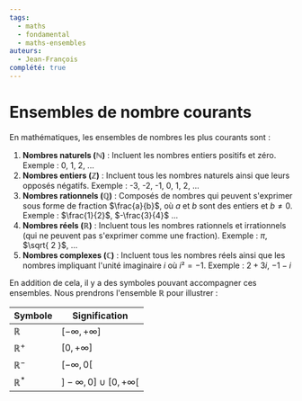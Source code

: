 ```yaml
---
tags:
  - maths
  - fondamental
  - maths-ensembles
auteurs:
  - Jean-François
complété: true
---
```

# Ensembles de nombre courants
En mathématiques, les ensembles de nombres les plus courants sont :
1. **Nombres naturels ($\mathbb{N}$)** : Incluent les nombres entiers positifs et zéro. Exemple : 0, 1, 2, ...
2. **Nombres entiers ($\mathbb{Z}$)** : Incluent tous les nombres naturels ainsi que leurs opposés négatifs. Exemple : -3, -2, -1, 0, 1, 2, ...
3. **Nombres rationnels ($\mathbb{Q}$)** : Composés de nombres qui peuvent s'exprimer sous forme de fraction $\frac{a}{b}$, où $a$ et $b$ sont des entiers et $b \neq 0$. Exemple : $\frac{1}{2}$, $-\frac{3}{4}$ ...
1. **Nombres réels ($\mathbb{R}$)** : Incluent tous les nombres rationnels et irrationnels (qui ne peuvent pas s'exprimer comme une fraction). Exemple : $\pi$, $\sqrt{ 2 }$, ...
2. **Nombres complexes ($\mathbb{C}$)** : Incluent tous les nombres réels ainsi que les nombres impliquant l'unité imaginaire $i$ où $i² = -1$. Exemple : $2+3i$, $-1-i$

En addition de cela, il y a des symboles pouvant accompagner ces ensembles. Nous prendrons l'ensemble $\mathbb{R}$ pour illustrer :

| Symbole | Signification |
|---------|---------------|
| $\mathbb{R}$ | $[-\infty, +\infty]$ |
| $\mathbb{R}^+$ | $[0, +\infty]$ |
| $\mathbb{R}^-$ | $[-\infty, 0[$ |
| $\mathbb{R}^*$ | $] -\infty, 0 ] \cup [ 0, +\infty[$ |